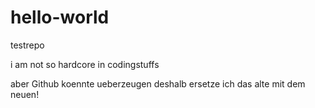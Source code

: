 # hello-world
testrepo

i am not so hardcore in codingstuffs

aber Github koennte ueberzeugen deshalb ersetze ich das alte mit dem neuen!
